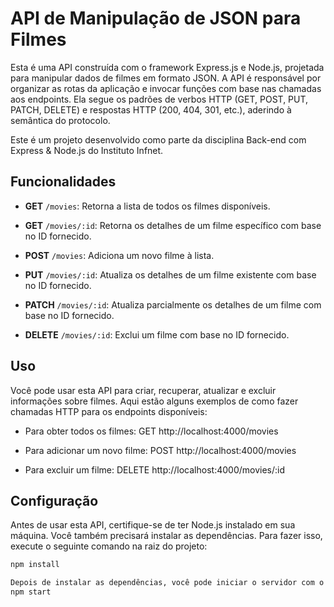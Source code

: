 # API de Manipulação de JSON para Filmes

Esta é uma API construída com o framework Express.js e Node.js, projetada para manipular dados de filmes em formato JSON. A API é responsável por organizar as rotas da aplicação e invocar funções com base nas chamadas aos endpoints. Ela segue os padrões de verbos HTTP (GET, POST, PUT, PATCH, DELETE) e respostas HTTP (200, 404, 301, etc.), aderindo à semântica do protocolo.

Este é um projeto desenvolvido como parte da disciplina Back-end com Express & Node.js do Instituto Infnet.

## Funcionalidades

- **GET** `/movies`: Retorna a lista de todos os filmes disponíveis.

- **GET** `/movies/:id`: Retorna os detalhes de um filme específico com base no ID fornecido.

- **POST** `/movies`: Adiciona um novo filme à lista.

- **PUT** `/movies/:id`: Atualiza os detalhes de um filme existente com base no ID fornecido.

- **PATCH** `/movies/:id`: Atualiza parcialmente os detalhes de um filme com base no ID fornecido.

- **DELETE** `/movies/:id`: Exclui um filme com base no ID fornecido.

## Uso

Você pode usar esta API para criar, recuperar, atualizar e excluir informações sobre filmes. Aqui estão alguns exemplos de como fazer chamadas HTTP para os endpoints disponíveis:

- Para obter todos os filmes:
GET http://localhost:4000/movies

- Para adicionar um novo filme:
POST http://localhost:4000/movies

- Para excluir um filme:
DELETE http://localhost:4000/movies/:id

## Configuração

Antes de usar esta API, certifique-se de ter Node.js instalado em sua máquina. Você também precisará instalar as dependências. Para fazer isso, execute o seguinte comando na raiz do projeto:

```bash
npm install

Depois de instalar as dependências, você pode iniciar o servidor com o comando:
npm start


